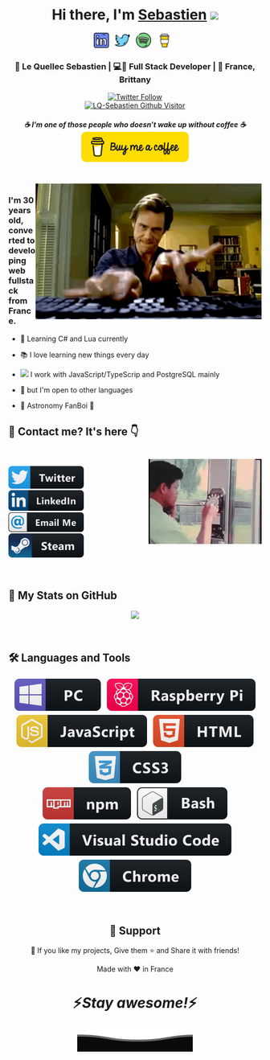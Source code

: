 <div align="center">
  <h1>Hi there, I'm <a href="https://seblequellec.fr/">Sebastien</a> <img src="https://media.giphy.com/media/hvRJCLFzcasrR4ia7z/giphy.gif" width="25px"> </h1>
</div>

<p align="center">
  <a href="https://www.linkedin.com/in/sebastien-le-quellec/"><img height="30" src="https://raw.githubusercontent.com/LQ-Sebastien/LQ-Sebastien/main/assets/linkedin.png?raw=true"></a>&nbsp;&nbsp;
  <a href="https://twitter.com/LQSebastien"><img height="30" src="https://raw.githubusercontent.com/LQ-Sebastien/LQ-Sebastien/main/assets/twitter.png?raw=true"></a>&nbsp;&nbsp;
  <a href="https://open.spotify.com/user/6j6jvf0refwqcwdxzoxalfvja?si=96914a4dfde245b8"><img height="30" src="https://raw.githubusercontent.com/LQ-Sebastien/LQ-Sebastien/main/assets/spotify.png?raw=true"></a>&nbsp;&nbsp;
  <a href="https://www.buymeacoffee.com/skronik"><img height="30" src="https://raw.githubusercontent.com/LQ-Sebastien/LQ-Sebastien/main/assets/bmcoffee.jpg?raw=true"></a>&nbsp;&nbsp;
</p>



<div align="center">
  <h3>🙎 Le Quellec Sebastien | 💻📱 Full Stack Developer | 📍 France, Brittany</h3>
</div>



<p align="center">
   <a href="https://twitter.com/LQSebastien"><img alt="Twitter Follow" src="https://img.shields.io/twitter/follow/LQSebastien?style=for-the-badge&color=09f&labelColor=black&logo=twitter&label=@LQSebastien"></a>
   <br>
   <a href="https://visitor-badge.glitch.me/badge?page_id=lq-sebastien"> <img alt="LQ-Sebastien Github Visitor" src="https://visitor-badge.glitch.me/badge?page_id=lq-sebastien"> </a>
</p>
 
<h5 align="center">
  ☕ <i>I’m one of those people who doesn’t wake up without coffee</i> ☕
  <br>
  <a href="https://www.buymeacoffee.com/skronik"><img height="60" src="https://raw.githubusercontent.com/LQ-Sebastien/LQ-Sebastien/main/assets/bmcoffee.svg?raw=true"></a>
</h5>
 
<br />
<img align="right" width="450px" alt="Jim Carrey Keyboard Killer GIF" src="https://raw.githubusercontent.com/LQ-Sebastien/LQ-Sebastien/main/assets/jimcarrey.gif?raw=true" />
<p align="center">
  <h3> I'm 30 years old, converted to developing web fullstack from France.</h3>
</p>

  - 📖 Learning C# and Lua currently

  - 📚 I love learning new things every day
  
  - <img src="https://media.giphy.com/media/WUlplcMpOCEmTGBtBW/giphy.gif" width="30"> I work with JavaScript/TypeScrip and PostgreSQL mainly
  
  - 🌱 but I'm open to other languages
  
  - 🔭 Astronomy FanBoi 🥰
  

<h2>💬 Contact me? It's here 👇</h2>
<br />
<img align="right" width="225px" alt="Old phone on a wall" src="https://raw.githubusercontent.com/LQ-Sebastien/LQ-Sebastien/main/assets/200.webp?raw=true" />

<p align="left">
  <a href="https://twitter.com/LQSebastien"><img src="https://raw.githubusercontent.com/LQ-Sebastien/LQ-Sebastien/main/assets/twitter-bar.svg" width="150"></a>&nbsp;&nbsp;
  <a href="https://www.linkedin.com/in/sebastien-le-quellec/"><img src="https://raw.githubusercontent.com/LQ-Sebastien/LQ-Sebastien/main/assets/linkedin-bar.png" width="150"></a>
  <br />
  <a href="mailto:contact@seblequellec.fr"><img src="https://raw.githubusercontent.com/LQ-Sebastien/LQ-Sebastien/main/assets/email_me.svg" width="150"></a>&nbsp;&nbsp;
  <a href="https://steamcommunity.com/id/KRONIKstm/"><img src="https://raw.githubusercontent.com/LQ-Sebastien/LQ-Sebastien/main/assets/steam.png" width="150"></a>
</p>
<br />

<div>
<h2> 💪 My Stats on GitHub </h2>


<p align="center" >
  <a href="https://github.com/anuraghazra/github-readme-stats"> 
    <img  src="https://github-readme-stats.vercel.app/api?username=LQ-Sebastien&&show_icons=true&theme=radical"/>
  </a>
</p>

<br />

<h2> 🛠️ Languages and Tools </h2>

<p align="center">
  <!-- For more icons please follow  https://github.com/MikeCodesDotNET/ColoredBadges -->
  <img src="https://raw.githubusercontent.com/LQ-Sebastien/LQ-Sebastien/main/assets/pc.svg" alt="pc" style="vertical-align:top; margin:4px">
  <img src="https://raw.githubusercontent.com/LQ-Sebastien/LQ-Sebastien/main/assets/raspberrypi.svg" alt="rpi" style="vertical-align:top; margin:4px">
  <br />
  <img src="https://raw.githubusercontent.com/LQ-Sebastien/LQ-Sebastien/main/assets/js.svg" alt="js" style="vertical-align:top; margin:4px">
  <img src="https://raw.githubusercontent.com/LQ-Sebastien/LQ-Sebastien/main/assets/html.svg" alt="html" style="vertical-align:top; margin:4px">
  <img src="https://raw.githubusercontent.com/LQ-Sebastien/LQ-Sebastien/main/assets/css3.svg" alt="css3" style="vertical-align:top; margin:4px">
  <br />     
  <img src="https://raw.githubusercontent.com/LQ-Sebastien/LQ-Sebastien/main/assets/npm.svg" alt="npm" style="vertical-align:top; margin:4px">
  <img src="https://raw.githubusercontent.com/LQ-Sebastien/LQ-Sebastien/main/assets/bash.svg" alt="bash" style="vertical-align:top; margin:4px">
  <img src="https://raw.githubusercontent.com/LQ-Sebastien/LQ-Sebastien/main/assets/visualstudio_code.svg" alt="vscode" style="vertical-align:top; margin:4px">
  <img src="https://raw.githubusercontent.com/LQ-Sebastien/LQ-Sebastien/main/assets/chrome.svg" alt="chrome" style="vertical-align:top; margin:4px">
</p>

<br />

<h2 align="center">🤝 Support</h2>

<p align="center">💙 If you like my projects, Give them ⭐ and Share it with friends!</p>
</p>
<p align="center">Made with ❤️ in France</p>

<h1 align='center'>⚡️<i>Stay awesome!</i>⚡️</h1>

<p align="center">
        <img src="https://raw.githubusercontent.com/LQ-Sebastien/LQ-Sebastien/main/assets/Bottom.svg" alt="Github Stats" />
</p>

